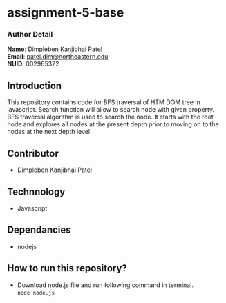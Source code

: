 # assignment-5-base

### Author Detail <br>
**Name**: Dimpleben Kanjibhai Patel <br />
**Email**: [patel.dim@northeastern.edu](mailto:patel.dim@northeastern.edu) <br />
**NUID**: 002965372 <br />

## Introduction
This repository contains code for BFS traversal of HTM DOM tree in javascript. Search function will allow to search node with given property. BFS traversal algorithm is used to search the node. It starts with the root node and explores all nodes at the present depth prior to moving on to the nodes at the next depth level.

## Contributor
- Dimpleben Kanjibhai Patel

## Technnology
- Javascript

## Dependancies
- nodejs


## How to run this repository?
- Download node.js file and run following command in terminal. <br>
```node node.js```
